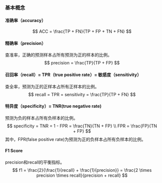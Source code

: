 ### 基本概念

#### 准确率（accuracy）
$$
ACC = \frac{TP + FN}{TP + FP + TN + FN}
$$

#### 精确率（precision）
查准率，正确的预测样本占所有预测为正的样本的比例。
$$
precision = \frac{TP}{TP + FP}
$$

#### 召回率（recall）= TPR（true positive rate）= 敏感度（sensitivity）
查全率，预测为正的正样本占所有正样本的比例。
$$
recall = TPR = sensitivity = \frac{TP}{TP + FN}
$$

#### 特异度（specificity）= TNR(true negative rate)
预测为负的样本占所有负样本的比例。
$$
specificity = TNR = 1 - FPR = \frac{TN}{TN + FP} \\
FPR = \frac{FP}{TN + FP}
$$
其中，FPR(false positive rate)为预测为正的负样本占所有负样本的比例。


#### F1 Score
precision和recall的平衡指标。
$$
f1 = \frac{2}{\frac{1}{recall} + \frac{1}{precision}} = \frac{2 \times precision \times recall}{precision + recall}
$$